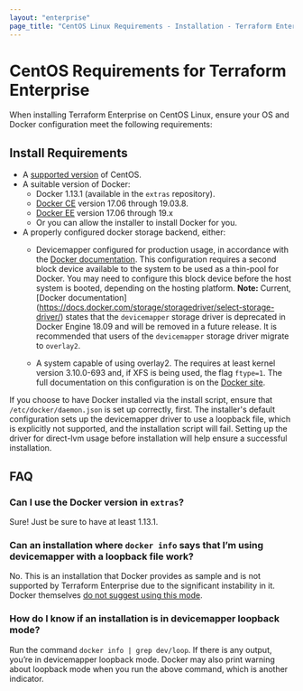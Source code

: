 ```yaml
---
layout: "enterprise"
page_title: "CentOS Linux Requirements - Installation - Terraform Enterprise"
---
```


# CentOS Requirements for Terraform Enterprise

When installing Terraform Enterprise on CentOS Linux, ensure your OS and Docker configuration meet the following requirements:

## Install Requirements

* A [supported version](/docs/enterprise/before-installing/index.html#operating-system-requirements) of CentOS.
* A suitable version of Docker:
   * Docker 1.13.1 (available in the `extras` repository).
   * [Docker CE](https://docs.docker.com/install/linux/docker-ce/centos/) version 17.06 through 19.03.8.
   * [Docker EE](https://docs.docker.com/install/linux/docker-ee/centos/) version 17.06 through 19.x
   * Or you can allow the installer to install Docker for you.
* A properly configured docker storage backend, either:
   * Devicemapper configured for production usage, in accordance with the [Docker documentation](https://docs.docker.com/storage/storagedriver/device-mapper-driver/#configure-direct-lvm-mode-for-production). This configuration requires a second block device available to the system to be used as a thin-pool for Docker. You may need to configure this block device before the host system is booted, depending on the hosting platform.
**Note:** Current, [Docker documentation] (https://docs.docker.com/storage/storagedriver/select-storage-driver/) states that the `devicemapper` storage driver is deprecated in Docker Engine 18.09 and will be removed in a future release. It is recommended that users of the `devicemapper` storage driver migrate to `overlay2`. 
   
   * A system capable of using overlay2. The requires at least kernel version 3.10.0-693 and, if XFS is being used, the flag `ftype=1`. The full documentation on this configuration is on the [Docker site](https://docs.docker.com/storage/storagedriver/overlayfs-driver/).

If you choose to have Docker installed via the install script, ensure that `/etc/docker/daemon.json` is set up correctly, first.  The installer's default configuration sets up the devicemapper driver to use a loopback file, which is explicitly not supported, and the installation script will fail.  Setting up the driver for direct-lvm usage before installation will help ensure a successful installation.

## FAQ

### Can I use the Docker version in `extras`?

Sure! Just be sure to have at least 1.13.1.

### Can an installation where `docker info` says that I’m using devicemapper with a loopback file work?

No. This is an installation that Docker provides as sample and is not supported by Terraform Enterprise due to the significant instability in it. Docker themselves [do not suggest using this mode](https://docs.docker.com/storage/storagedriver/device-mapper-driver/#configure-loop-lvm-mode-for-testing).

### How do I know if an installation is in devicemapper loopback mode?

Run the command `docker info | grep dev/loop`. If there is any output, you’re in devicemapper loopback mode. Docker may also print warning about loopback mode when you run the above command, which is another indicator.
